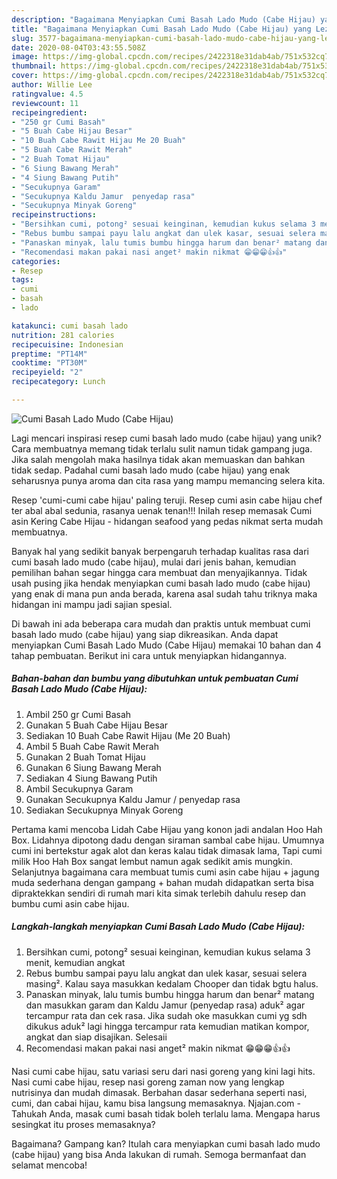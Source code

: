 ```yaml
---
description: "Bagaimana Menyiapkan Cumi Basah Lado Mudo (Cabe Hijau) yang Lezat"
title: "Bagaimana Menyiapkan Cumi Basah Lado Mudo (Cabe Hijau) yang Lezat"
slug: 3577-bagaimana-menyiapkan-cumi-basah-lado-mudo-cabe-hijau-yang-lezat
date: 2020-08-04T03:43:55.508Z
image: https://img-global.cpcdn.com/recipes/2422318e31dab4ab/751x532cq70/cumi-basah-lado-mudo-cabe-hijau-foto-resep-utama.jpg
thumbnail: https://img-global.cpcdn.com/recipes/2422318e31dab4ab/751x532cq70/cumi-basah-lado-mudo-cabe-hijau-foto-resep-utama.jpg
cover: https://img-global.cpcdn.com/recipes/2422318e31dab4ab/751x532cq70/cumi-basah-lado-mudo-cabe-hijau-foto-resep-utama.jpg
author: Willie Lee
ratingvalue: 4.5
reviewcount: 11
recipeingredient:
- "250 gr Cumi Basah"
- "5 Buah Cabe Hijau Besar"
- "10 Buah Cabe Rawit Hijau Me 20 Buah"
- "5 Buah Cabe Rawit Merah"
- "2 Buah Tomat Hijau"
- "6 Siung Bawang Merah"
- "4 Siung Bawang Putih"
- "Secukupnya Garam"
- "Secukupnya Kaldu Jamur  penyedap rasa"
- "Secukupnya Minyak Goreng"
recipeinstructions:
- "Bersihkan cumi, potong² sesuai keinginan, kemudian kukus selama 3 menit, kemudian angkat"
- "Rebus bumbu sampai payu lalu angkat dan ulek kasar, sesuai selera masing². Kalau saya masukkan kedalam Chooper dan tidak bgtu halus."
- "Panaskan minyak, lalu tumis bumbu hingga harum dan benar² matang dan masukkan garam dan Kaldu Jamur (penyedap rasa) aduk² agar tercampur rata dan cek rasa. Jika sudah oke masukkan cumi yg sdh dikukus aduk² lagi hingga tercampur rata kemudian matikan kompor, angkat dan siap disajikan. Selesaii"
- "Recomendasi makan pakai nasi anget² makin nikmat 😁😁😁👍👍"
categories:
- Resep
tags:
- cumi
- basah
- lado

katakunci: cumi basah lado 
nutrition: 281 calories
recipecuisine: Indonesian
preptime: "PT14M"
cooktime: "PT30M"
recipeyield: "2"
recipecategory: Lunch

---
```



![Cumi Basah Lado Mudo (Cabe Hijau)](https://img-global.cpcdn.com/recipes/2422318e31dab4ab/751x532cq70/cumi-basah-lado-mudo-cabe-hijau-foto-resep-utama.jpg)

Lagi mencari inspirasi resep cumi basah lado mudo (cabe hijau) yang unik? Cara membuatnya memang tidak terlalu sulit namun tidak gampang juga. Jika salah mengolah maka hasilnya tidak akan memuaskan dan bahkan tidak sedap. Padahal cumi basah lado mudo (cabe hijau) yang enak seharusnya punya aroma dan cita rasa yang mampu memancing selera kita.

Resep &#39;cumi-cumi cabe hijau&#39; paling teruji. Resep cumi asin cabe hijau chef ter abal abal sedunia, rasanya uenak tenan!!! Inilah resep memasak Cumi asin Kering Cabe Hijau - hidangan seafood yang pedas nikmat serta mudah membuatnya.

Banyak hal yang sedikit banyak berpengaruh terhadap kualitas rasa dari cumi basah lado mudo (cabe hijau), mulai dari jenis bahan, kemudian pemilihan bahan segar hingga cara membuat dan menyajikannya. Tidak usah pusing jika hendak menyiapkan cumi basah lado mudo (cabe hijau) yang enak di mana pun anda berada, karena asal sudah tahu triknya maka hidangan ini mampu jadi sajian spesial.


Di bawah ini ada beberapa cara mudah dan praktis untuk membuat cumi basah lado mudo (cabe hijau) yang siap dikreasikan. Anda dapat menyiapkan Cumi Basah Lado Mudo (Cabe Hijau) memakai 10 bahan dan 4 tahap pembuatan. Berikut ini cara untuk menyiapkan hidangannya.

<!--inarticleads1-->

##### Bahan-bahan dan bumbu yang dibutuhkan untuk pembuatan Cumi Basah Lado Mudo (Cabe Hijau):

1. Ambil 250 gr Cumi Basah
1. Gunakan 5 Buah Cabe Hijau Besar
1. Sediakan 10 Buah Cabe Rawit Hijau (Me 20 Buah)
1. Ambil 5 Buah Cabe Rawit Merah
1. Gunakan 2 Buah Tomat Hijau
1. Gunakan 6 Siung Bawang Merah
1. Sediakan 4 Siung Bawang Putih
1. Ambil Secukupnya Garam
1. Gunakan Secukupnya Kaldu Jamur / penyedap rasa
1. Sediakan Secukupnya Minyak Goreng


Pertama kami mencoba Lidah Cabe Hijau yang konon jadi andalan Hoo Hah Box. Lidahnya dipotong dadu dengan siraman sambal cabe hijau. Umumnya cumi ini bertekstur agak alot dan keras kalau tidak dimasak lama, Tapi cumi milik Hoo Hah Box sangat lembut namun agak sedikit amis mungkin. Selanjutnya bagaimana cara membuat tumis cumi asin cabe hijau + jagung muda sederhana dengan gampang + bahan mudah didapatkan serta bisa dipraktekkan sendiri di rumah mari kita simak terlebih dahulu resep dan bumbu cumi asin cabe hijau. 

<!--inarticleads2-->

##### Langkah-langkah menyiapkan Cumi Basah Lado Mudo (Cabe Hijau):

1. Bersihkan cumi, potong² sesuai keinginan, kemudian kukus selama 3 menit, kemudian angkat
1. Rebus bumbu sampai payu lalu angkat dan ulek kasar, sesuai selera masing². Kalau saya masukkan kedalam Chooper dan tidak bgtu halus.
1. Panaskan minyak, lalu tumis bumbu hingga harum dan benar² matang dan masukkan garam dan Kaldu Jamur (penyedap rasa) aduk² agar tercampur rata dan cek rasa. Jika sudah oke masukkan cumi yg sdh dikukus aduk² lagi hingga tercampur rata kemudian matikan kompor, angkat dan siap disajikan. Selesaii
1. Recomendasi makan pakai nasi anget² makin nikmat 😁😁😁👍👍


Nasi cumi cabe hijau, satu variasi seru dari nasi goreng yang kini lagi hits. Nasi cumi cabe hijau, resep nasi goreng zaman now yang lengkap nutrisinya dan mudah dimasak. Berbahan dasar sederhana seperti nasi, cumi, dan cabai hijau, kamu bisa langsung memasaknya. Njajan.com - Tahukah Anda, masak cumi basah tidak boleh terlalu lama. Mengapa harus sesingkat itu proses memasaknya? 

Bagaimana? Gampang kan? Itulah cara menyiapkan cumi basah lado mudo (cabe hijau) yang bisa Anda lakukan di rumah. Semoga bermanfaat dan selamat mencoba!
